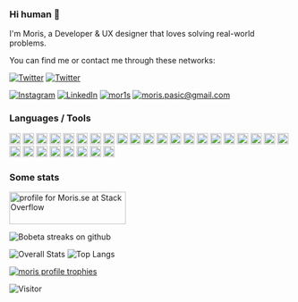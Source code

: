 ### Hi human 👋

I'm Moris, a Developer & UX designer that loves solving real-world problems.

You can find me or contact me through these networks:

<a target="_blank" href="https://twitter.com/morispasic">![Twitter](https://img.shields.io/twitter/follow/morispasic?style=social&logo=twitter&color=black)</a> <a href="https://youtube.com/morispasic">![Twitter](https://img.shields.io/youtube/channel/subscribers/UCihwjizYVOjd3sYKkY3JPJA?style=social?style=social&logo=youtube&color=black)</a>

<a target="_blank" href="https://www.instagram.com/morispasic/">![Instagram](https://img.shields.io/badge/Instagram-E4405F?style=for-the-badge&logo=instagram&color=black)</a> <a target="_blank" href="https://www.linkedin.com/in/morispasic/">![LinkedIn](https://img.shields.io/badge/LinkedIn-0077B5?style=for-the-badge&logo=linkedin&color=black)</a> <a target="_blank" href="https://www.snapchat.com/add/mor1s">![mor1s](https://img.shields.io/badge/Snapchat-FFFC00?style=for-the-badge&logo=snapchat&color=black)</a> <a target="_blank" href="mailto:moris.pasic@gmail.com">![moris.pasic@gmail.com](https://img.shields.io/badge/Gmail-D14836?style=for-the-badge&logo=gmail&color=black)</a>

### Languages / Tools

<img src="https://img.shields.io/badge/JavaScript-323330?style=for-the-badge&logo=javascript&logoColor=F7DF1E&color=black" height="20" alt="javascript"> <img src="https://img.shields.io/badge/TypeScript-007ACC?style=for-the-badge&logo=typescript&color=black" height="20" alt="typescript"> <img src="https://img.shields.io/badge/React-20232A?style=for-the-badge&logo=react&color=black" height="20" alt="React"> <img src="https://img.shields.io/badge/React_Native-20232A?style=for-the-badge&logo=react&logoColor=61DAFB&color=black" height="20" alt="React Native"> <img src="https://img.shields.io/badge/HTML5-E34F26?style=for-the-badge&logo=html5&color=black" height="20" alt="html"> <img src="https://img.shields.io/badge/CSS3-1572B6?style=for-the-badge&logo=css3&color=black" height="20" alt="CSS"> <img src="https://img.shields.io/badge/next.js-000000?style=for-the-badge&logo=nextdotjs&color=black" height="20" alt="nextjs"> <img src="https://img.shields.io/badge/Tailwind_CSS-38B2AC?style=for-the-badge&logo=tailwind-css&color=black" height="20" alt="tailwind css"> <img src="https://img.shields.io/badge/Gatsby-663399?style=for-the-badge&logo=gatsby&color=black" height="20" alt="gatsby"> <img src="https://img.shields.io/badge/Vercel-000000?style=for-the-badge&logo=vercel&color=black" height="20" alt="vercel"> <img src="https://img.shields.io/badge/Netlify-00C7B7?style=for-the-badge&logo=netlify&color=black" height="20" alt="netlify"> <img src="https://img.shields.io/badge/Heroku-430098?style=for-the-badge&logo=heroku&color=black" height="20" alt="heroku"> <img src="https://img.shields.io/badge/Cloudflare-F38020?style=for-the-badge&logo=Cloudflare&color=black" height="20" alt="cloudflare"> <img src="https://img.shields.io/badge/Amazon_AWS-FF9900?style=for-the-badge&logo=amazonaws&color=black" height="20" alt="AWS amazon"> <img src="https://img.shields.io/badge/Digital_Ocean-0080FF?style=for-the-badge&logo=DigitalOcean&color=black" height="20" alt="Digital Ocean"> <img src="https://img.shields.io/badge/GitHub_Actions-2088FF?style=for-the-badge&logo=github-actions&color=black" height="20" alt="Github Actions"> <img src="https://img.shields.io/badge/Google_Cloud-4285F4?style=for-the-badge&logo=google-cloud&color=black" height="20" alt="Google Cloud"> <img src="https://img.shields.io/badge/Ethereum-3C3C3D?style=for-the-badge&logo=Ethereum&color=black" height="20" alt="Ethereum"> <img src="https://img.shields.io/badge/MongoDB-4EA94B?style=for-the-badge&logo=mongodb&color=black" height="20" alt="MongoDB"> <img src="https://img.shields.io/badge/MariaDB-003545?style=for-the-badge&logo=mariadb&color=black" height="20" alt="MariaDB"> <img src="https://img.shields.io/badge/MySQL-005C84?style=for-the-badge&logo=mysql&color=black" height="20" alt="MySQL"> <img src="https://img.shields.io/badge/redis-%23DD0031.svg?&style=for-the-badge&logo=redis&color=black" height="20" alt="Redis"> <img src="https://img.shields.io/badge/Cypress-17202C?style=for-the-badge&logo=cypress&color=black" height="20" alt="Cypress"> <img src="https://img.shields.io/badge/Docker-2CA5E0?style=for-the-badge&logo=docker&color=black" height="20" alt="Docker"> <img src="https://img.shields.io/badge/Vite-B73BFE?style=for-the-badge&logo=vite&color=black&logoColor=FFD62E" height="20" alt="Vite"> <img src="https://img.shields.io/badge/prettier-1A2C34?style=for-the-badge&logo=prettier&logoColor=F7BA3E&color=black" height="20" alt="Prettier"> <img src="https://img.shields.io/badge/Notion-000000?style=for-the-badge&logo=notion&color=black" height="20" alt="Notion"> <img src="https://img.shields.io/badge/Miro-050038?style=for-the-badge&logo=Miro&color=black" height="20" alt="Miro"> <img src="https://img.shields.io/badge/Prisma-3982CE?style=for-the-badge&logo=Prisma&color=black" height="20" alt="Prisma">

### Some stats

<a href="https://stackoverflow.com/users/3902752/moris"><img src="https://stackoverflow.com/users/flair/3902752.png?theme=clean" width="208" height="58" alt="profile for Moris.se at Stack Overflow" title="profile for Moris.se at Stack Overflow"></a>

<img src="https://github-readme-streak-stats.herokuapp.com/?user=bobeta" alt="Bobeta streaks on github" />

![Overall Stats](https://github-readme-stats.vercel.app/api?username=bobeta&hide=stars&count_private=true&show_icons=true&hide=contribs&theme=dark)
![Top Langs](https://github-readme-stats.vercel.app/api/top-langs/?username=bobeta&layout=compact&theme=dark)

<a href="https://github.com/ryo-ma/github-profile-trophy"><img src="https://github-profile-trophy.vercel.app/?username=bobeta&margin-w=5" alt="moris profile trophies" /></a>

![Visitor](https://visitor-badge.laobi.icu/badge?page_id=bobeta.bobeta&left_color=black&right_color=green)

<!--
**Bobeta/bobeta** is a ✨ _special_ ✨ repository because its `README.md` (this file) appears on your GitHub profile.

Here are some ideas to get you started:

- 🔭 I’m currently working on ...
- 🌱 I’m currently learning ...
- 👯 I’m looking to collaborate on ...
- 🤔 I’m looking for help with ...
- 💬 Ask me about ...
- 📫 How to reach me: ...
- 😄 Pronouns: ...
- ⚡ Fun fact: ...
-->

